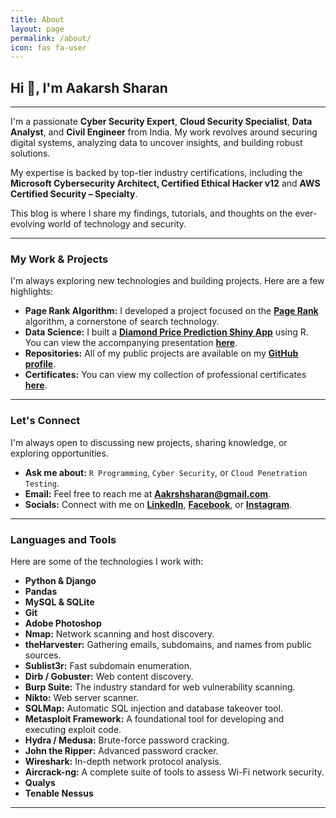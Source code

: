 ```yaml
---
title: About
layout: page
permalink: /about/
icon: fas fa-user
---
```


## Hi 👋, I'm Aakarsh Sharan

---

I'm a passionate **Cyber Security Expert**, **Cloud Security Specialist**, **Data Analyst**, and **Civil Engineer** from India. My work revolves around securing digital systems, analyzing data to uncover insights, and building robust solutions.

My expertise is backed by top-tier industry certifications, including the **Microsoft Cybersecurity Architect, Certified Ethical Hacker v12** and **AWS Certified Security – Specialty**.

This blog is where I share my findings, tutorials, and thoughts on the ever-evolving world of technology and security.

---

### My Work & Projects

I'm always exploring new technologies and building projects. Here are a few highlights:

* **Page Rank Algorithm:** I developed a project focused on the **[Page Rank](https://github.com/SharanAki/Page-Rank)** algorithm, a cornerstone of search technology.
* **Data Science:** I built a **[Diamond Price Prediction Shiny App](https://sharanaki.shinyapps.io/diam/)** using R. You can view the accompanying presentation **[here](https://rpubs.com/Sharan/PredictingDiamondPrice)**.
* **Repositories:** All of my public projects are available on my **[GitHub profile](https://github.com/SharanAki?tab=repositories)**.
* **Certificates:** You can view my collection of professional certificates **[here](https://github.com/SharanAki/Certificates/tree/main/Certificate)**.

---

### Let's Connect

I'm always open to discussing new projects, sharing knowledge, or exploring opportunities.

* **Ask me about:** `R Programming`, `Cyber Security`, or `Cloud Penetration Testing`.
* **Email:** Feel free to reach me at **Aakrshsharan@gmail.com**.
* **Socials:** Connect with me on **[LinkedIn](https://linkedin.com/in/aakarsh-sharan-9249b6125/)**, **[Facebook](https://www.facebook.com/aakrsh.sharan)**, or **[Instagram](https://www.instagram.com/sharanaakarsh/)**.

---

### Languages and Tools

Here are some of the technologies I work with:

* **Python & Django**
* **Pandas**
* **MySQL & SQLite**
* **Git**
* **Adobe Photoshop**
* **Nmap:** Network scanning and host discovery.
* **theHarvester:** Gathering emails, subdomains, and names from public sources.
* **Sublist3r:** Fast subdomain enumeration.
* **Dirb / Gobuster:** Web content discovery.
* **Burp Suite:** The industry standard for web vulnerability scanning.
* **Nikto:** Web server scanner.
* **SQLMap:** Automatic SQL injection and database takeover tool.
* **Metasploit Framework:** A foundational tool for developing and executing exploit code.
* **Hydra / Medusa:** Brute-force password cracking.
* **John the Ripper:** Advanced password cracker.
* **Wireshark:** In-depth network protocol analysis.
* **Aircrack-ng:** A complete suite of tools to assess Wi-Fi network security.
* **Qualys**
* **Tenable Nessus**

---

